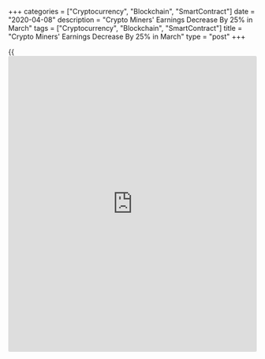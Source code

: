+++
categories = ["Cryptocurrency", "Blockchain", "SmartContract"]
date = "2020-04-08"
description = "Crypto Miners' Earnings Decrease By 25% in March"
tags = ["Cryptocurrency", "Blockchain", "SmartContract"]
title = "Crypto Miners' Earnings Decrease By 25% in March"
type = "post"
+++

{{<iframe id="large-banner" src="https://www.bounty.group/#slide=21.0" width="100%" height="600" scrolling="no" style="border: 0px solid rgb(216, 221, 230); border-radius: 3px;">}}

Crypto miners gained $380 million in March, which accounts for a 25
percent drop in contrast to their earnings in February.

As it followed from the study of The Block, these numbers are based on
the belief that miners vend their Bitcoins right after they have been
mined. The most part of these gains come from the reward they get per
mined unit, which right away reaches 12.5 BTCs.

![[bitcoin](https://www.letsplayfx.com/blog/forex-for-bitcoin/) drops on wednesday rest gains][1]_Photo: Pixabay_

However, once the Bitcoin halving is achieved, which is planned for May,
this reward will descend to 6.25 BTCs. Bitcoin miners got a profit of $5
billion during the previous year, according to accessible data, slightly
below than it was earned in 2018 ($5.26 billion). It is still mysterious
whether the result will be higher or lower in the ongoing year.

BTC dipped by 1.56 percent, to $7,245 at 1410 GMT, whereas Ethereum,
Litecoin, and Bitcoin Cash surged by 2.49 percent, 2.99 percent and 5.27
percent respectively.

Crypto “diggers”, who are considering their profits to tumble after
BTC's approaching halving, will face challenging times. So, they would
need more time to recoup their investments in mining field, which is
also have impact on ASIC makers. It was recently reported that mining
device makers are decreasing their prices by 20 percent due to this
situation.

_Source: ihodl_

   1. /files/filemanager/image/For_Analytics_23/[bitcoin](https://www.letsplayfx.com/blog/forex-for-bitcoin/)_flickr_280120.jpg